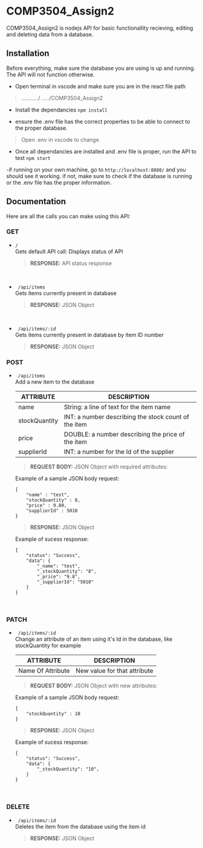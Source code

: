 # COMP3504_Assign2

COMP3504_Assign2 is nodejs API for basic functionallity recieving, editing and deleting data from a database.

## Installation

Before everything, make sure the database you are using is up and running. The API will not function otherwise.

- Open terminal in vscode and make sure you are in the react file path
> .........../ ...../COMP3504_Assign2

- Install the dependancies
`npm install`

- ensure the .env file has the correct properties to be able to connect to the proper database. 
> Open .env in vscode to change

- Once all dependancies are installed and .env file is proper, run the API to test
`npm start`

-if running on your own machine, go to `http://localhost:8080/` and you should see it working. 
if not, make sure to check if the database is running or the .env file has the proper information.

## Documentation

Here are all the calls you can make using this API:

### GET

- ` / `\
    Gets default API call: Displays status of API
    > **RESPONSE:**  API status response

<br />

- ` /api/items`\
    Gets items currently present in database
    > **RESPONSE:**  JSON Object

<br />

- ` /api/items/:id` \
    Gets items currently present in database by item ID number
    > **RESPONSE:**  JSON Object


### POST

- ` /api/items`\
    Add a new item to the database
    

    ATTRIBUTE | DESCRIPTION
    --------- | -----------
    name | String: a line of text for the item name 
    stockQuantity | INT: a number describing the stock count of the item 
    price | DOUBLE: a number describing the price of the item 
    supplierId | INT: a number for the Id of the supplier

    > **REQUEST BODY:** JSON Object with required attributes:

    Example of a sample JSON body request:
    ``````
    {
        "name" : "test",
        "stockQuantity" : 8,
        "price" : 9.80,
        "supplierId" : 5010
    }
    ``````
    > **RESPONSE:**  JSON Object

    Example of sucess response:
    `````````
    {
        "status": "Success",
        "data": {
            "_name": "test",
            "_stockQuantity": "8",
            "_price": "9.8",
            "_supplierId": "5010"
        }
    }
    `````````

<br />

### PATCH

- ` /api/items/:id`\
    Change an attribute of an item using it's Id in the database, like stockQuantity for example
    

    ATTRIBUTE | DESCRIPTION
    --------- | -----------
    Name Of Attribute | New value for that attribute
    

    > **REQUEST BODY:** JSON Object with new attributes:
     
    Example of a sample JSON body request:
    ``````
    {
        "stockQuantity" : 10
    }
    ``````
    > **RESPONSE:**  JSON Object

    Example of sucess response:
    `````````
    {
        "status": "Success",
        "data": {
            "_stockQuantity": "10",
        }
    }
    `````````

<br />

### DELETE

- ` /api/items/:id` \
    Deletes the item from the database using the item id
    > **RESPONSE:**  JSON Object


